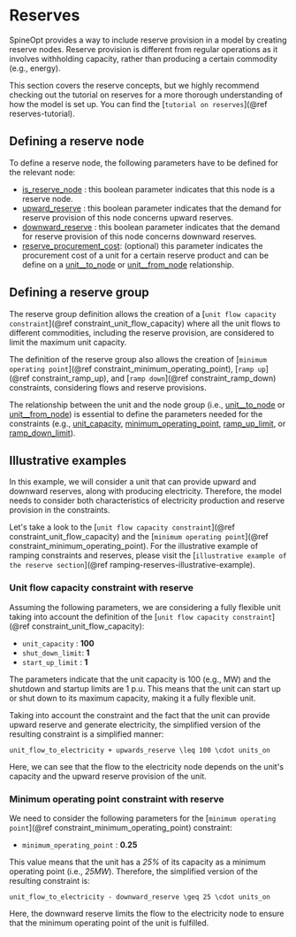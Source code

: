 # Reserves

SpineOpt provides a way to include reserve provision in a model by creating reserve nodes. Reserve provision is different from regular operations as it involves withholding capacity, rather than producing a certain commodity (e.g., energy).

This section covers the reserve concepts, but we highly recommend checking out the tutorial on reserves for a more thorough understanding of how the model is set up. You can find the [`tutorial on reserves`](@ref reserves-tutorial).

## Defining a reserve node

To define a reserve node, the following parameters have to be defined for the relevant node:

* [is\_reserve_node](@ref)  : this boolean parameter indicates that this node is a reserve node.
* [upward\_reserve](@ref)   : this boolean parameter indicates that the demand for reserve provision of this node concerns upward reserves.
* [downward\_reserve](@ref)  : this boolean parameter indicates that the demand for reserve provision of this node concerns downward reserves.
* [reserve\_procurement\_cost](@ref): (optional) this parameter indicates the procurement cost of a unit for a certain reserve product and can be define on a [unit\_\_to\_node](@ref) or [unit\_\_from\_node](@ref) relationship.

## Defining a reserve group

The reserve group definition allows the creation of a [`unit flow capacity constraint`](@ref constraint_unit_flow_capacity) where all the unit flows to different commodities, including the reserve provision, are considered to limit the maximum unit capacity.

The definition of the reserve group also allows the creation of [`minimum operating point`](@ref constraint_minimum_operating_point), [`ramp up`](@ref constraint_ramp_up), and [`ramp down`](@ref constraint_ramp_down) constraints, considering flows and reserve provisions.

The relationship between the unit and the node group (i.e., [unit\_\_to\_node](@ref) or [unit\_\_from\_node](@ref)) is essential to define the parameters needed for the constraints (e.g., [unit\_capacity](@ref), [minimum\_operating\_point](@ref), [ramp\_up\_limit](@ref), or [ramp\_down\_limit](@ref)).

## Illustrative examples

In this example, we will consider a unit that can provide upward and downward reserves, along with producing electricity. Therefore, the model needs to consider both characteristics of electricity production and reserve provision in the constraints.

Let's take a look to the [`unit flow capacity constraint`](@ref constraint_unit_flow_capacity) and the [`minimum operating point`](@ref constraint_minimum_operating_point). For the illustrative example of ramping constraints and reserves, please visit the [`illustrative example of the reserve section`](@ref ramping-reserves-illustrative-example).

### Unit flow capacity constraint with reserve

Assuming the following parameters, we are considering a fully flexible unit taking into account the definition of the [`unit flow capacity constraint`](@ref constraint_unit_flow_capacity):

* `unit_capacity`  : **100**
* `shut_down_limit`: **1**
* `start_up_limit` : **1**

The parameters indicate that the unit capacity is 100 (e.g., MW) and the shutdown and startup limits are 1 p.u. This means that the unit can start up or shut down to its maximum capacity, making it a fully flexible unit.

Taking into account the constraint and the fact that the unit can provide upward reserve and generate electricity, the simplified version of the resulting constraint is a simplified manner:

 ``unit_flow_to_electricity + upwards_reserve \leq 100 \cdot units_on``

Here, we can see that the flow to the electricity node depends on the unit's capacity and the upward reserve provision of the unit.

### Minimum operating point constraint with reserve

We need to consider the following parameters for the [`minimum operating point`](@ref constraint_minimum_operating_point) constraint:

* `minimum_operating_point`  : **0.25**

This value means that the unit has a *25%* of its capacity as a minimum operating point (i.e., *25MW*). Therefore, the simplified version of the resulting constraint is:

 ``unit_flow_to_electricity - downward_reserve \geq 25 \cdot units_on``

Here, the downward reserve limits the flow to the electricity node to ensure that the minimum operating point of the unit is fulfilled.
